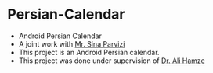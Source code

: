 # Persian-Calendar
- Android Persian Calendar
- A joint work with [Mr. Sina Parvizi](https://github.com/spsina)
- This project is an Android Persian calendar.
- This project was done under supervision of [Dr. Ali Hamze](https://scholar.google.com/citations?user=3AijUAwAAAAJ&hl=en)
